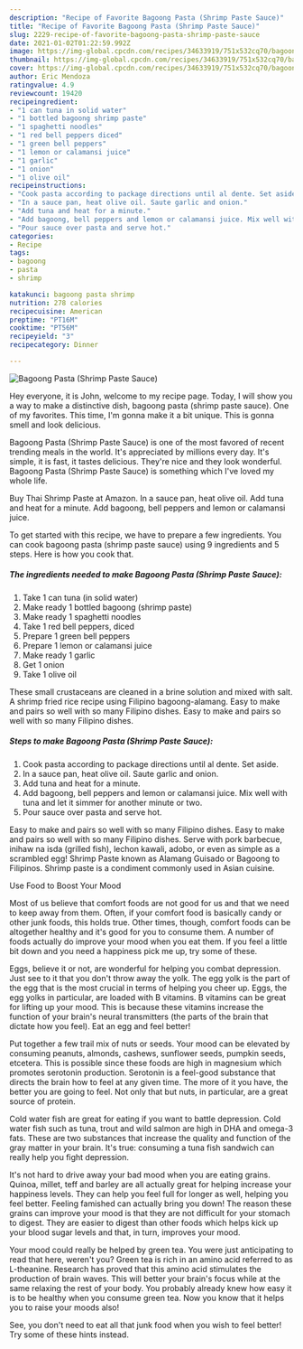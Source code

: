 ```yaml
---
description: "Recipe of Favorite Bagoong Pasta (Shrimp Paste Sauce)"
title: "Recipe of Favorite Bagoong Pasta (Shrimp Paste Sauce)"
slug: 2229-recipe-of-favorite-bagoong-pasta-shrimp-paste-sauce
date: 2021-01-02T01:22:59.992Z
image: https://img-global.cpcdn.com/recipes/34633919/751x532cq70/bagoong-pasta-shrimp-paste-sauce-recipe-main-photo.jpg
thumbnail: https://img-global.cpcdn.com/recipes/34633919/751x532cq70/bagoong-pasta-shrimp-paste-sauce-recipe-main-photo.jpg
cover: https://img-global.cpcdn.com/recipes/34633919/751x532cq70/bagoong-pasta-shrimp-paste-sauce-recipe-main-photo.jpg
author: Eric Mendoza
ratingvalue: 4.9
reviewcount: 19420
recipeingredient:
- "1 can tuna in solid water"
- "1 bottled bagoong shrimp paste"
- "1 spaghetti noodles"
- "1 red bell peppers diced"
- "1 green bell peppers"
- "1 lemon or calamansi juice"
- "1 garlic"
- "1 onion"
- "1 olive oil"
recipeinstructions:
- "Cook pasta according to package directions until al dente. Set aside."
- "In a sauce pan, heat olive oil. Saute garlic and onion."
- "Add tuna and heat for a minute."
- "Add bagoong, bell peppers and lemon or calamansi juice. Mix well with tuna and let it simmer for another minute or two."
- "Pour sauce over pasta and serve hot."
categories:
- Recipe
tags:
- bagoong
- pasta
- shrimp

katakunci: bagoong pasta shrimp 
nutrition: 278 calories
recipecuisine: American
preptime: "PT16M"
cooktime: "PT56M"
recipeyield: "3"
recipecategory: Dinner

---
```



![Bagoong Pasta (Shrimp Paste Sauce)](https://img-global.cpcdn.com/recipes/34633919/751x532cq70/bagoong-pasta-shrimp-paste-sauce-recipe-main-photo.jpg)

Hey everyone, it is John, welcome to my recipe page. Today, I will show you a way to make a distinctive dish, bagoong pasta (shrimp paste sauce). One of my favorites. This time, I'm gonna make it a bit unique. This is gonna smell and look delicious.

Bagoong Pasta (Shrimp Paste Sauce) is one of the most favored of recent trending meals in the world. It's appreciated by millions every day. It's simple, it is fast, it tastes delicious. They're nice and they look wonderful. Bagoong Pasta (Shrimp Paste Sauce) is something which I've loved my whole life.

Buy Thai Shrimp Paste at Amazon. In a sauce pan, heat olive oil. Add tuna and heat for a minute. Add bagoong, bell peppers and lemon or calamansi juice.


To get started with this recipe, we have to prepare a few ingredients. You can cook bagoong pasta (shrimp paste sauce) using 9 ingredients and 5 steps. Here is how you cook that.

<!--inarticleads1-->

##### The ingredients needed to make Bagoong Pasta (Shrimp Paste Sauce):

1. Take 1 can tuna (in solid water)
1. Make ready 1 bottled bagoong (shrimp paste)
1. Make ready 1 spaghetti noodles
1. Take 1 red bell peppers, diced
1. Prepare 1 green bell peppers
1. Prepare 1 lemon or calamansi juice
1. Make ready 1 garlic
1. Get 1 onion
1. Take 1 olive oil


These small crustaceans are cleaned in a brine solution and mixed with salt. A shrimp fried rice recipe using Filipino bagoong-alamang. Easy to make and pairs so well with so many Filipino dishes. Easy to make and pairs so well with so many Filipino dishes. 

<!--inarticleads2-->

##### Steps to make Bagoong Pasta (Shrimp Paste Sauce):

1. Cook pasta according to package directions until al dente. Set aside.
1. In a sauce pan, heat olive oil. Saute garlic and onion.
1. Add tuna and heat for a minute.
1. Add bagoong, bell peppers and lemon or calamansi juice. Mix well with tuna and let it simmer for another minute or two.
1. Pour sauce over pasta and serve hot.


Easy to make and pairs so well with so many Filipino dishes. Easy to make and pairs so well with so many Filipino dishes. Serve with pork barbecue, inihaw na isda (grilled fish), lechon kawali, adobo, or even as simple as a scrambled egg! Shrimp Paste known as Alamang Guisado or Bagoong to Filipinos. Shrimp paste is a condiment commonly used in Asian cuisine. 

Use Food to Boost Your Mood


Most of us believe that comfort foods are not good for us and that we need to keep away from them. Often, if your comfort food is basically candy or other junk foods, this holds true. Other times, though, comfort foods can be altogether healthy and it's good for you to consume them. A number of foods actually do improve your mood when you eat them. If you feel a little bit down and you need a happiness pick me up, try some of these.

Eggs, believe it or not, are wonderful for helping you combat depression. Just see to it that you don't throw away the yolk. The egg yolk is the part of the egg that is the most crucial in terms of helping you cheer up. Eggs, the egg yolks in particular, are loaded with B vitamins. B vitamins can be great for lifting up your mood. This is because these vitamins increase the function of your brain's neural transmitters (the parts of the brain that dictate how you feel). Eat an egg and feel better!

Put together a few trail mix of nuts or seeds. Your mood can be elevated by consuming peanuts, almonds, cashews, sunflower seeds, pumpkin seeds, etcetera. This is possible since these foods are high in magnesium which promotes serotonin production. Serotonin is a feel-good substance that directs the brain how to feel at any given time. The more of it you have, the better you are going to feel. Not only that but nuts, in particular, are a great source of protein.

Cold water fish are great for eating if you want to battle depression. Cold water fish such as tuna, trout and wild salmon are high in DHA and omega-3 fats. These are two substances that increase the quality and function of the gray matter in your brain. It's true: consuming a tuna fish sandwich can really help you fight depression. 

It's not hard to drive away your bad mood when you are eating grains. Quinoa, millet, teff and barley are all actually great for helping increase your happiness levels. They can help you feel full for longer as well, helping you feel better. Feeling famished can actually bring you down! The reason these grains can improve your mood is that they are not difficult for your stomach to digest. They are easier to digest than other foods which helps kick up your blood sugar levels and that, in turn, improves your mood.

Your mood could really be helped by green tea. You were just anticipating to read that here, weren't you? Green tea is rich in an amino acid referred to as L-theanine. Research has proved that this amino acid stimulates the production of brain waves. This will better your brain's focus while at the same relaxing the rest of your body. You probably already knew how easy it is to be healthy when you consume green tea. Now you know that it helps you to raise your moods also!

See, you don't need to eat all that junk food when you wish to feel better! Try  some  of  these  hints  instead.

